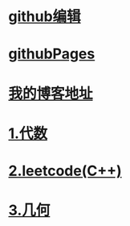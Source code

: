 # [github编辑](https://docs.github.com/en/github/writing-on-github/getting-started-with-writing-and-formatting-on-github/basic-writing-and-formatting-syntax)
# [githubPages](https://docs.github.com/en/pages)
# [我的博客地址](https://gaojiabit.github.io/)
# [**1.代数**](/algebral/main.md)
# [**2.leetcode(C++)**](/leetcode/main.md)
# [**3.几何**](/geometry/main.md)

